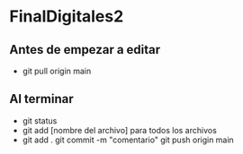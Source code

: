 # FinalDigitales2


## Antes de empezar a editar
- git pull origin main

## Al terminar 
- git status 
- git add [nombre del archivo]
para todos los archivos 
- git add .
git commit -m "comentario"
git push origin main

